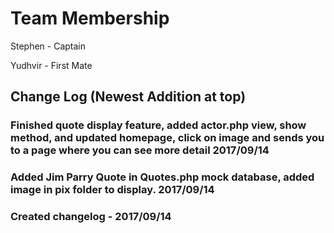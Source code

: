# Team Membership

Stephen - Captain

Yudhvir - First Mate

## Change Log (Newest Addition at top)

### Finished quote display feature, added actor.php view, show method, and updated homepage, click on image and sends you to a page where you can see more detail 2017/09/14
### Added Jim Parry Quote in Quotes.php mock database, added image in pix folder to display. 2017/09/14
### Created changelog - 2017/09/14
